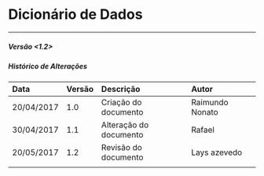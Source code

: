 # Dicionário de Dados

---

##### Versão &lt;1.2&gt;

##### **Histórico de Alterações**

| **Data** | **Versão** | **Descrição** | **Autor** |
| :--- | :--- | :--- | :--- |
| 20/04/2017 | 1.0 | Criação do documento | Raimundo Nonato |
| 30/04/2017 | 1.1 | Alteração do documento | Rafael |
| 20/05/2017 | 1.2 | Revisão do documento | Lays azevedo |
|  |  |  |  |



